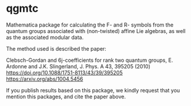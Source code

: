 # qgmtc
Mathematica package for calculating the F- and R- symbols from the quantum groups associated with (non-twisted) affine Lie algebras, as well as the associated modular data.


The method used is described the paper:

Clebsch-Gordan and 6j-coefficients for rank two quantum groups,
E. Ardonne and J.K. Slingerland,
J. Phys. A 43, 395205 (2010)
https://doi.org/10.1088/1751-8113/43/39/395205
https://arxiv.org/abs/1004.5456

If you publish results based on this package, we kindly request that you mention this packages, and cite the paper above.
